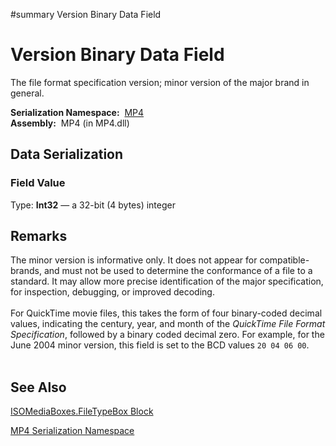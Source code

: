 ﻿#summary Version Binary Data Field

# Version Binary Data Field #


The file format specification version; minor version of the major brand in general.

**Serialization Namespace:**  [MP4](Bin_N_MP4.md)<br><b>Assembly:</b>  MP4 (in MP4.dll)<br>
<h2>Data Serialization</h2>

<h3>Field Value</h3>
Type: <b>Int32</b> — a 32-bit (4 bytes) integer <br>
<h2>Remarks</h2>

The minor version is informative only. It does not appear for compatible-brands, and must not be used to determine the conformance of a file to a standard. It may allow more precise identification of the major specification, for inspection, debugging, or improved decoding.<br>
<br>
For QuickTime movie files, this takes the form of four binary-coded decimal values, indicating the century, year, and month of the <i>QuickTime File Format Specification</i>, followed by a binary coded decimal zero. For example, for the June 2004 minor version, this field is set to the BCD values <code>20 04 06 00</code>.<br>
<br>
<h2>See Also</h2>

<a href='Bin_T_MP4_ISOMediaBoxes_FileTypeBox.md'>ISOMediaBoxes.FileTypeBox Block</a>

<a href='Bin_N_MP4.md'>MP4 Serialization Namespace</a>
